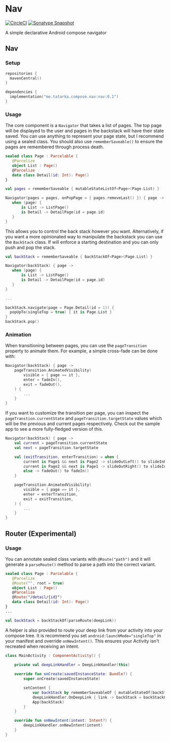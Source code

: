 # Nav
[![CircleCI](https://circleci.com/gh/evant/nav.svg?style=svg&circle-token=8792fa19911be92d6a1d66dd45ece3bf6712f778)](https://circleci.com/gh/evant/nav)
[![Sonatype Snapshot](https://img.shields.io/nexus/s/https/oss.sonatype.org/me.tatarka.compose.nav/nav.svg)](https://oss.sonatype.org/content/repositories/snapshots/me/tatarka/compose/nav/)

A simple declarative Android compose navigator

## Nav

### Setup

```kotlin
repositories {
  mavenCentral()
}

dependencies {
  implementation("me.tatarka.compose.nav:nav:0.1")
}
```

### Usage

The core component is a `Navigator` that takes a list of pages. The top page will be displayed to
the user and pages in the backstack will have their state saved. You can use anything to represent
your page state, but I recommend using a sealed class. You should also use `rememberSaveable()` to
ensure the pages are remembered through process death.

```kotlin
sealed class Page : Parcelable {
   @Parcelize
   object List : Page()
   @Parcelize
   data class Detail(id: Int): Page()
}

val pages = rememberSaveable { mutableStateListOf<Page>(Page.List) }

Navigator(pages = pages, onPopPage = { pages.removeLast() }) { page ->
   when (page) {
       is List -> ListPage()
       is Detail -> DetailPage(id = page.id)
   }
}
```

This allows you to control the back stack however you want. Alternatively, if you want a more 
opinionated way to manipulate the backstack you can use the `BackStack` class. If will enforce a
starting destination and you can only push and pop the stack.

```kotlin
val backStack = rememberSaveable { backStackOf<Page>(Page.List) } 

Navigator(backStack) { page ->
   when (page) {
       is List -> ListPage()
       is Detail -> DetailPage(id = page.id)
   }
}

...

backStack.navigate(page = Page.Detail(id = 1)) {
  popUpTo(singleTop = true) { it is Page.List }
}
backStack.pop()
```


### Animation

When transitioning between pages, you can use the `pageTransition` property to animate them. For
example, a simple cross-fade can be done with:

```kotlin
Navigator(backStack) { page ->
    pageTransition.AnimatedVisibility(
        visible = { page == it },
        enter = fadeIn(),
        exit = fadeOut(),
    ) {
        ...
    }
}
```

If you want to customize the transition per page, you can inspect the `pageTranstion.currentState`
and `pageTransition.targetState` values which will be the previous and current pages respectively.
Check out the sample app to see a more fully-fledged version of this.

```kotlin
Navigator(backStack) { page ->
    val current = pageTransition.currentState
    val next = pageTransition.targetState

    val (exitTransition, enterTransition) = when {
        current is Page1 && next is Page2 -> slideOutLeft() to slideInRight()
        current is Page2 && next is Page1 -> slideOutRight() to slideInLeft()
        else -> fadeOut() to fadeIn()
    }

    pageTransition.AnimatedVisibility(
        visible = { page == it },
        enter = enterTransition,
        exit = exitTransition,
    ) {
        ...
    }
}
```

## Router (Experimental)

### Usage

You can annotate sealed class variants with `@Route("path")` and it will generate a `parseRoute()`
method to parse a path into the correct variant.

```kotlin
sealed class Page : Parcelable {
   @Parcelize
   @Route("", root = true)
   object List : Page()
   @Parcelize
   @Route("/detail/{id}")
   data class Detail(id: Int): Page()
}
...

val backStack = backStackOf(parseRoute(deepLink))
```

A helper is also provided to route your deep link from your activity into your compose tree. It is
recommend you set `android:launchMode="singleTop"` in your manifest and override `onNewIntent()`.
This ensures your Activity isn't recreated when receiving an intent. 

```kotlin
class MainActivity : ComponentActivity() {
    
    private val deepLinkHandler = DeepLinkHandler(this)

    override fun onCreate(savedInstanceState: Bundle?) {
        super.onCreate(savedInstanceState)

        setContent {
            var backStack by rememberSaveableOf { mutableStateOf(backStackOf<Page>(Page.Home)) }
            deepLinkHandler.OnDeepLink { link -> backStack = backStackOf(parseRoute(link)) }
            App(backStack)
        }
    }

    override fun onNewIntent(intent: Intent?) {
        deepLinkHandler.onNewIntent(intent)
    }
}
```

